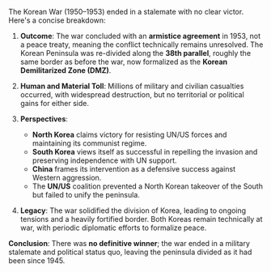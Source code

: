 The Korean War (1950–1953) ended in a stalemate with no clear victor. Here's a concise breakdown:

1. **Outcome**: The war concluded with an **armistice agreement** in 1953, not a peace treaty, meaning the conflict technically remains unresolved. The Korean Peninsula was re-divided along the **38th parallel**, roughly the same border as before the war, now formalized as the **Korean Demilitarized Zone (DMZ)**.

2. **Human and Material Toll**: Millions of military and civilian casualties occurred, with widespread destruction, but no territorial or political gains for either side.

3. **Perspectives**:
   - **North Korea** claims victory for resisting UN/US forces and maintaining its communist regime.
   - **South Korea** views itself as successful in repelling the invasion and preserving independence with UN support.
   - **China** frames its intervention as a defensive success against Western aggression.
   - The **UN/US** coalition prevented a North Korean takeover of the South but failed to unify the peninsula.

4. **Legacy**: The war solidified the division of Korea, leading to ongoing tensions and a heavily fortified border. Both Koreas remain technically at war, with periodic diplomatic efforts to formalize peace.

**Conclusion**: There was **no definitive winner**; the war ended in a military stalemate and political status quo, leaving the peninsula divided as it had been since 1945.